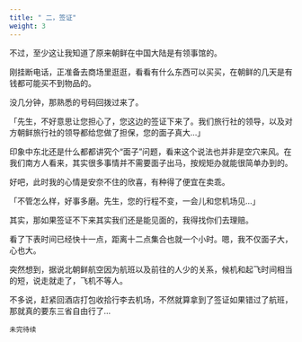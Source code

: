```yaml
---
title: " 二，签证"
weight: 3
---
```


不过，至少这让我知道了原来朝鲜在中国大陆是有领事馆的。

刚挂断电话，正准备去商场里逛逛，看看有什么东西可以买买，在朝鲜的几天是有钱都可能买不到物品的。

没几分钟，那熟悉的号码回拨过来了。

「先生，不好意思让您担心了，您这边的签证下来了。我们旅行社的领导，以及对方朝鲜旅行社的领导都给您做了担保，您的面子真大…」

印象中东北还是什么都都讲究个“面子”问题，看来这个说法也并非是空穴来风。在我们南方人看来，其实很多事情并不需要面子出马，按规矩办就能很简单办到的。

好吧，此时我的心情是安奈不住的欣喜，有种得了便宜在卖乖。

「不管怎么样，好事多磨。先生，您的行程不变，一会儿和您机场见…」

其实，那如果签证不下来其实我们还是能见面的，我得找你们去理赔。

看了下表时间已经快十一点，距离十二点集合也就一个小时。嗯，我不仅面子大，心也大。

突然想到，据说北朝鲜航空因为航班以及前往的人少的关系，候机和起飞时间相当的短，说走就走了，飞机不等人。

不多说，赶紧回酒店打包收拾行李去机场，不然就算拿到了签证如果错过了航班，那就真的要东三省自由行了…

`未完待续`
